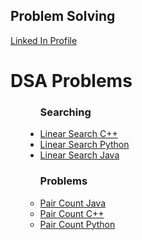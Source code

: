 <h2>Problem Solving</h2>
</head>
<body>
<a href="https://www.linkedin.com/in/praveen-acharya-226a22125/">Linked In Profile</a>
<h1>DSA Problems</h1>
<ul>
  <ul style="list-style-type:disc">
    <h3>Searching</h3>
    <li><a href="https://github.com/Hacker-Pravii/Backend-Development/blob/main/Linear%20Search">Linear Search C++</a></li>
    <li><a href="https://github.com/Hacker-Pravii/Backend-Development/blob/main/Linear%20Search%20Python">Linear Search Python</a></li>
    <li><a href="https://github.com/Hacker-Pravii/Backend-Development/blob/main/Linear%20Search%20Java">Linear Search Java</a></li>
  </ul>
  <ul>
    <h3>Problems</h3>
    <li><a href="https://github.com/Hacker-Pravii/Backend-Development/blob/main/Pair%20count%20Java">Pair Count Java</a></li>
    <li><a href="https://github.com/Hacker-Pravii/Backend-Development/blob/main/Pair%20count%20Java">Pair Count C++</a></li>
    <li><a href="https://github.com/Hacker-Pravii/Backend-Development/blob/main/Pair%20count%20Python">Pair Count Python</a></li>
  </ul>


  
  

</ul>
  

</body>
</html>
